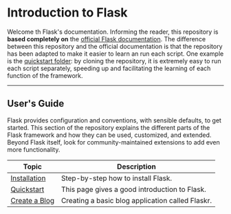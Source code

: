 # Introduction to Flask

Welcome th Flask's documentation. Informing the reader, this repository is **based completely on** the [official Flask documentation](https://flask.palletsprojects.com/en/2.2.x/). The difference between this repository and the official documentation is that the repository has been adapted to make it easier to learn an run each script. One example is the [quickstart folder](https://github.com/romuro-pauliv/Introduction-to-Flask/tree/main/quickstart): by cloning the repository, it is extremely easy to run each script separately, speeding up and facilitating the learning of each function of the framework.

----

## User's Guide

Flask provides configuration and conventions, with sensible defaults, to get started. This section of the repository explains the different parts of the Flask framework and how they can be used, customized, and extended. Beyond Flask itself, look for community-maintained extensions to add even more functionality.

| Topic | Description |
|-------|-------------|
| [Installation](https://github.com/romuro-pauliv/Introduction-to-Flask/tree/main/installation) | Step-by-step how to install Flask. |
| [Quickstart](https://github.com/romuro-pauliv/Introduction-to-Flask/tree/main/quickstart) | This page gives a good introduction to Flask. |
| [Create a Blog](https://github.com/romuro-pauliv/Introduction-to-Flask/tree/main/flask-tutorial) | Creating a basic blog application called Flaskr. |

